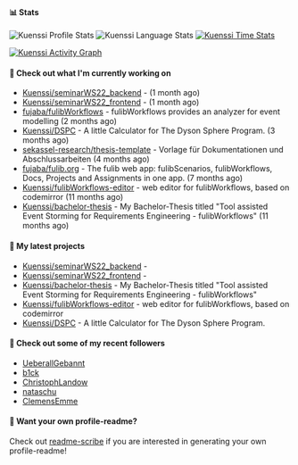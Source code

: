 #### 📊 Stats
![Kuenssi Profile Stats](https://github-readme-stats.vercel.app/api?username=Kuenssi&show_icons=true&theme=dark&count_private=true&icon_color=0075ff&include_all_commits=true)
![Kuenssi Language Stats](https://github-readme-stats.vercel.app/api/top-langs/?username=Kuenssi&layout=compact&theme=dark&icon_color=0075ff&show_icons=true&langs_count=10)
[![Kuenssi Time Stats](https://github-readme-stats.vercel.app/api/wakatime?username=Kuenssi&theme=dark&layout=compact&langs_count=10)](https://wakatime.com/@Kuenssi)

<a href="https://github.com/ashutosh00710/github-readme-activity-graph"><img alt="Kuenssi Activity Graph" 
src="https://activity-graph.herokuapp.com/graph?username=Kuenssi&bg_color=141414&color=FFFFFF&line=ea8204&point=c3c3c3&hide_border=true" /></a>

#### 👷 Check out what I'm currently working on

- [Kuenssi/seminarWS22_backend](https://github.com/Kuenssi/seminarWS22_backend) -  (1 month ago)
- [Kuenssi/seminarWS22_frontend](https://github.com/Kuenssi/seminarWS22_frontend) -  (1 month ago)
- [fujaba/fulibWorkflows](https://github.com/fujaba/fulibWorkflows) - fulibWorkflows provides an analyzer for event modelling (2 months ago)
- [Kuenssi/DSPC](https://github.com/Kuenssi/DSPC) - A little Calculator for The Dyson Sphere Program. (3 months ago)
- [sekassel-research/thesis-template](https://github.com/sekassel-research/thesis-template) - Vorlage für Dokumentationen und Abschlussarbeiten (4 months ago)
- [fujaba/fulib.org](https://github.com/fujaba/fulib.org) - The fulib web app: fulibScenarios, fulibWorkflows, Docs, Projects and Assignments in one app. (7 months ago)
- [Kuenssi/fulibWorkflows-editor](https://github.com/Kuenssi/fulibWorkflows-editor) - web editor for fulibWorkflows, based on codemirror (11 months ago)
- [Kuenssi/bachelor-thesis](https://github.com/Kuenssi/bachelor-thesis) - My Bachelor-Thesis titled &#34;Tool assisted Event Storming for Requirements Engineering - fulibWorkflows&#34; (11 months ago)

#### 🌱 My latest projects

- [Kuenssi/seminarWS22_backend](https://github.com/Kuenssi/seminarWS22_backend) - 
- [Kuenssi/seminarWS22_frontend](https://github.com/Kuenssi/seminarWS22_frontend) - 
- [Kuenssi/bachelor-thesis](https://github.com/Kuenssi/bachelor-thesis) - My Bachelor-Thesis titled &#34;Tool assisted Event Storming for Requirements Engineering - fulibWorkflows&#34;
- [Kuenssi/fulibWorkflows-editor](https://github.com/Kuenssi/fulibWorkflows-editor) - web editor for fulibWorkflows, based on codemirror
- [Kuenssi/DSPC](https://github.com/Kuenssi/DSPC) - A little Calculator for The Dyson Sphere Program.

#### 👯 Check out some of my recent followers

- [UeberallGebannt](https://github.com/UeberallGebannt)
- [b1ck](https://github.com/b1ck)
- [ChristophLandow](https://github.com/ChristophLandow)
- [nataschu](https://github.com/nataschu)
- [ClemensEmme](https://github.com/ClemensEmme)

#### 📇 Want your own profile-readme?
Check out [readme-scribe](https://github.com/muesli/readme-scribe) if you are interested in generating your own profile-readme!
